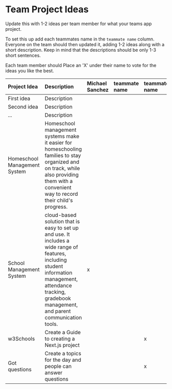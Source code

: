 # Team Project Ideas

Update this with 1-2 ideas per team member for what your teams app project.

To set this up add each teammates name in the `teammate name` column. Everyone
on the team should then updated it, adding 1-2 ideas along with a short 
description. Keep in mind that the descriptions should be only 1-3 short
sentences. 

Each team member should Place an 'X' under their name to vote for the ideas 
you like the best.

| Project Idea | Description | Michael Sanchez | teammate name | teammate name | teammate name | teammate name | teammate name |
| :--- | :--- | :--- | :--- | :--- | :--- | :--- | :--- |
| First idea | Description | | | | | | |
| Second idea | Description | | | | | | |
| ... | Description | | | | | | |
| Homeschool Management System | Homeschool management systems make it easier for homeschooling families to stay organized and on track, while also providing them with a convenient way to record their child's progress. | | | | | | |
| School Management System |cloud-based solution that is easy to set up and use. It includes a wide range of features, including student information management, attendance tracking, gradebook management, and parent communication tools. | x | | | | | |
| w3Schools | Create a Guide to creating a Next.js project |  | | x| | | |
| Got questions | Create a topics for the day and people can answer questions |  | | x| | | |
